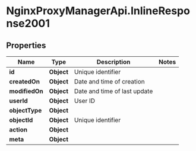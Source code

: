 # NginxProxyManagerApi.InlineResponse2001

## Properties
Name | Type | Description | Notes
------------ | ------------- | ------------- | -------------
**id** | **Object** | Unique identifier | 
**createdOn** | **Object** | Date and time of creation | 
**modifiedOn** | **Object** | Date and time of last update | 
**userId** | **Object** | User ID | 
**objectType** | **Object** |  | 
**objectId** | **Object** | Unique identifier | 
**action** | **Object** |  | 
**meta** | **Object** |  | 

